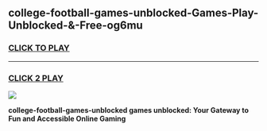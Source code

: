 
## college-football-games-unblocked-Games-Play-Unblocked-&-Free-og6mu
<h3>
<a href="https://premium76.site?title=college-football-games-unblocked&ref=24A">CLICK TO PLAY</a></h3>
<hr>

<h3>
<a href="https://premium76.site?title=college-football-games-unblocked&ref=24A">CLICK 2 PLAY</a>
  
</h3>

<a href="https://premium76.site?title=college-football-games-unblocked&ref=24A"><img src="https://clearcache.store/games.png"></a>


**college-football-games-unblocked games unblocked: Your Gateway to Fun and Accessible Online Gaming**
